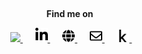 <h2 align='center'></h2>

<p align="center">
  <b>Find me on</b>&nbsp;&nbsp;&nbsp;&nbsp;&nbsp;
</p>

<p align="center">
  
  <a href="https://scholar.google.com/citations?hl=en&user=EHeD3JIAAAAJ">
    <img src="https://icons-for-free.com/iconfiles/png/512/googlescholar-1324440168880225997.png" width="20px"/>
  </a>&nbsp;&nbsp;&nbsp;&nbsp;  
  
  <a href="https://www.linkedin.com/in/konstantinos-nikoletos/">
    <img src="./images/linkedin-in-brands.svg" width="20px"/>
  </a>&nbsp;&nbsp;&nbsp;&nbsp;  
  
  <a href="https://nikoletos-k.github.io/">
    <img src="./images/globe-solid.svg" width="20px"/>
  </a>&nbsp;&nbsp;&nbsp;&nbsp;  
  
  <a href="mailto:nikoletos.kon@gmail.com/">
    <img src="./images/envelope-regular.svg" width="20px"/>
  </a>&nbsp;&nbsp;&nbsp;&nbsp;  
  
  <a href="https://www.kaggle.com/nikoletosk/">
    <img src="./images/kaggle.svg" width="20px"/>
  </a>&nbsp;&nbsp;&nbsp;&nbsp;  
  
</p>

<h2 align='center'></h2>
